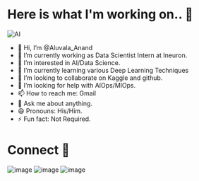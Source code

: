 # Here is what I'm working on.. 👋
![AI](https://user-images.githubusercontent.com/83868203/196038077-4ea037ea-4246-4303-8dc1-4515c96c767e.gif)

- 👋 Hi, I’m @Aluvala_Anand
- 🔭 I’m currently working as Data Scientist Intern at Ineuron.
- 👀 I’m interested in AI/Data Science.
- 🌱 I’m currently learning various Deep Learning Techniques
- 💞️ I’m looking to collaborate on Kaggle and github.
- 🤔 I’m looking for help with AIOps/MlOps.
- 📫 How to reach me: Gmail
- 💬 Ask me about anything.
- 😄 Pronouns: His/Him.
- ⚡ Fun fact: Not Required.                                                  

# Connect 🤝
![image](https://user-images.githubusercontent.com/83868203/196038252-1324543d-152b-4ee5-a54c-d7c3de6988a6.png)      ![image](https://user-images.githubusercontent.com/83868203/196038267-ec28040a-d886-4ae6-964f-efa1c29fd038.png)        ![image](https://user-images.githubusercontent.com/83868203/196037861-d6c1ac1f-1a39-4da1-96aa-5f0d81c68ceb.png)

<!---
Anand-AppleX/Anand-AppleX is a ✨ special ✨ repository because its `README.md` (this file) appears on your GitHub profile.
You can click the Preview link to take a look at your changes.
--->
